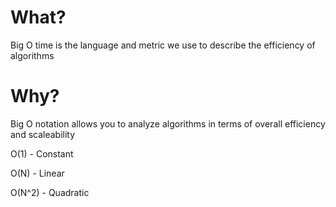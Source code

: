 # What?

Big O time is the language and metric we use to describe the efficiency of algorithms

# Why?

Big O notation allows you to analyze algorithms in terms of overall efficiency and scaleability

O(1) - Constant

O(N) - Linear

O(N^2) - Quadratic

